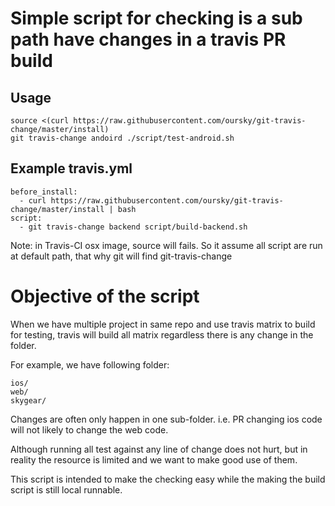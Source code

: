 # Simple script for checking is a sub path have changes in a travis PR build

## Usage

```
source <(curl https://raw.githubusercontent.com/oursky/git-travis-change/master/install)
git travis-change andoird ./script/test-android.sh
```

## Example travis.yml

```
before_install:
  - curl https://raw.githubusercontent.com/oursky/git-travis-change/master/install | bash
script:
  - git travis-change backend script/build-backend.sh
```

Note: in Travis-CI osx image, source will fails. So it assume all script are
run at default path, that why git will find git-travis-change

# Objective of the script

When we have multiple project in same repo and use travis matrix to build for
testing, travis will build all matrix regardless there is any change in the
folder.

For example, we have following folder:

```
ios/
web/
skygear/
```

Changes are often only happen in one sub-folder. i.e. PR changing ios code
will not likely to change the web code.

Although running all test against any line of change does not hurt, but in
reality the resource is limited and we want to make good use of them.

This script is intended to make the checking easy while the making the build
script is still local runnable.
